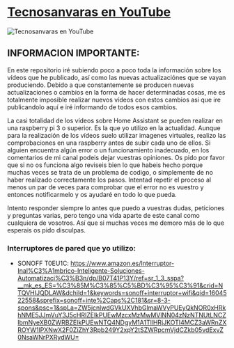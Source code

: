 [Tecnosanvaras en YouTube][1]
===
![Tecnosanvaras en YouTube](https://github.com/tecnosanvaras/Videos/blob/main/cabecera/CABECERA.jpg)

## INFORMACION IMPORTANTE:

En este repositorio iré subiendo poco a poco toda la información sobre los vídeos que he publicado, así como las nuevas actualizaciónes que se vayan produciendo. Debido a que constantemente se producen nuevas actualizaciones o cambios en la forma de hacer determinadas cosas, me es totalmente imposible realizar nuevos vídeos con estos cambios asi que ire publicandolo aquí e iré informando de todos esos cambios.

La casi totalidad de los vídeos sobre Home Assistant se pueden realizar en una raspberry pi 3 o superior. Es la que yo utilizo en la actualidad.
Aunque para la realización de los vídeos suelo utilizar imagenes virtuales, realizo las comprobaciones en una raspberry antes de subir cada uno de ellos. Si alguien encuentra algún error o un funcionamiento inadecuado, en los comentarios de mi canal podeis dejar vuestras opiniones.
Os pido por favor que si no os funciona algo reviseis bien lo que habeis hecho porque muchas veces se trata de un problema de codigo, o simplemente de no haber realizado correctamente los pasos. Intentad repetir el proceso al menos un par de veces para comprobar que el error no es vuestro y entonces notificarmelo y os ayudaré en todo lo que pueda.

Intento responder siempre lo antes que puedo a vuestras dudas, peticiones y preguntas varias, pero tengo una vida aparte de este canal como cualquiera de vosotros. Así que si muchas veces me demoro más de lo que esperais os pido disculpas.


### Interruptores de pared que yo utilizo:
 - SONOFF T0EU1C: https://www.amazon.es/Interruptor-Inal%C3%A1mbrico-Inteligente-Soluciones-Automatizaci%C3%B3n/dp/B07T41P13Y/ref=sr_1_3_sspa?__mk_es_ES=%C3%85M%C3%85%C5%BD%C3%95%C3%91&crid=NTQVHIJQDLAW&dchild=1&keywords=sonoff+interruptor+wifi&qid=1604522558&sprefix=sonoff+inte%2Caps%2C181&sr=8-3-spons&psc=1&spLa=ZW5jcnlwdGVkUXVhbGlmaWVyPUEyQkNOR0xHRkhNME5JJmVuY3J5cHRlZElkPUEwMzcxMzMwMVlNN04zNzNTNUtLNCZlbmNyeXB0ZWRBZElkPUEwNTQ4NDgyM1A1TllHRjJKOTI4MCZ3aWRnZXROYW1lPXNwX2F0ZiZhY3Rpb249Y2xpY2tSZWRpcmVjdCZkb05vdExvZ0NsaWNrPXRydWU=

  [1]: https://www.youtube.com/channel/UCMddiVH-CzGZ97sVgZrKg6A
